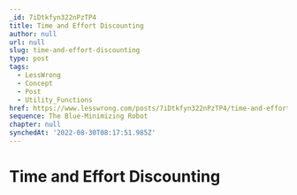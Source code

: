 ```yaml
---
_id: 7iDtkfyn322nPzTP4
title: Time and Effort Discounting
author: null
url: null
slug: time-and-effort-discounting
type: post
tags:
  - LessWrong
  - Concept
  - Post
  - Utility_Functions
href: https://www.lesswrong.com/posts/7iDtkfyn322nPzTP4/time-and-effort-discounting
sequence: The Blue-Minimizing Robot
chapter: null
synchedAt: '2022-08-30T08:17:51.985Z'
---
```


# Time and Effort Discounting
